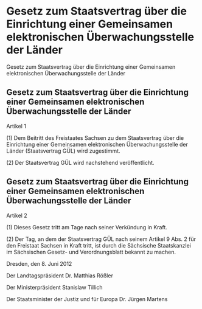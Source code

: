 # Gesetz zum Staatsvertrag über die Einrichtung einer Gemeinsamen elektronischen Überwachungsstelle der Länder


Gesetz zum Staatsvertrag über die Einrichtung einer Gemeinsamen elektronischen Überwachungsstelle der Länder

## Gesetz zum Staatsvertrag über die Einrichtung einer Gemeinsamen elektronischen Überwachungsstelle der Länder
 Artikel 1

(1) Dem Beitritt des Freistaates Sachsen zu dem Staatsvertrag über die Einrichtung einer Gemeinsamen elektronischen Überwachungsstelle der Länder (Staatsvertrag GÜL) wird zugestimmt.

(2) Der 
        Staatsvertrag GÜL wird nachstehend veröffentlicht.


## Gesetz zum Staatsvertrag über die Einrichtung einer Gemeinsamen elektronischen Überwachungsstelle der Länder
 Artikel 2

(1) Dieses Gesetz tritt am Tage nach seiner Verkündung in Kraft.

(2) Der Tag, an dem der Staatsvertrag GÜL nach seinem Artikel 9 Abs. 2 für den Freistaat Sachsen in Kraft tritt, ist durch die Sächsische Staatskanzlei im Sächsischen Gesetz- und Verordnungsblatt bekannt zu machen.

Dresden, den 8. Juni 2012

Der Landtagspräsident 
           Dr. Matthias Rößler

Der Ministerpräsident 
           Stanislaw Tillich

Der Staatsminister der Justiz und für Europa 
           Dr. Jürgen Martens

